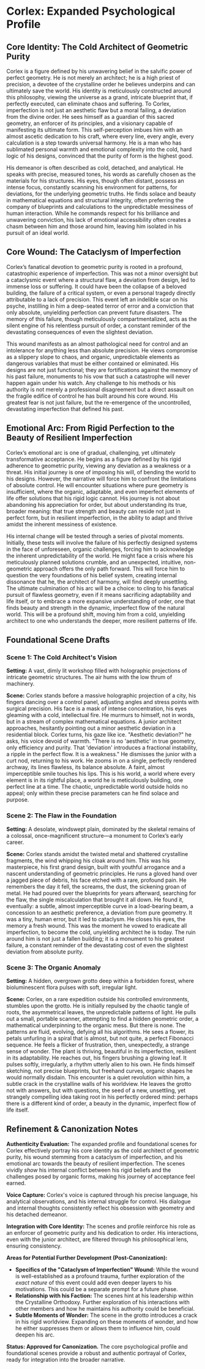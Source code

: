 # Corlex: Expanded Psychological Profile

## Core Identity: The Cold Architect of Geometric Purity

Corlex is a figure defined by his unwavering belief in the salvific power of perfect geometry. He is not merely an architect; he is a high priest of precision, a devotee of the crystalline order he believes underpins and can ultimately save the world. His identity is meticulously constructed around this philosophy, viewing the universe as a grand, intricate blueprint that, if perfectly executed, can eliminate chaos and suffering. To Corlex, imperfection is not just an aesthetic flaw but a moral failing, a deviation from the divine order. He sees himself as a guardian of this sacred geometry, an enforcer of its principles, and a visionary capable of manifesting its ultimate form. This self-perception imbues him with an almost ascetic dedication to his craft, where every line, every angle, every calculation is a step towards universal harmony. He is a man who has sublimated personal warmth and emotional complexity into the cold, hard logic of his designs, convinced that the purity of form is the highest good.

His demeanor is often described as cold, detached, and analytical. He speaks with precise, measured tones, his words as carefully chosen as the materials for his structures. His eyes, though often distant, possess an intense focus, constantly scanning his environment for patterns, for deviations, for the underlying geometric truths. He finds solace and beauty in mathematical equations and structural integrity, often preferring the company of blueprints and calculations to the unpredictable messiness of human interaction. While he commands respect for his brilliance and unwavering conviction, his lack of emotional accessibility often creates a chasm between him and those around him, leaving him isolated in his pursuit of an ideal world.

## Core Wound: The Cataclysm of Imperfection

Corlex’s fanatical devotion to geometric purity is rooted in a profound, catastrophic experience of imperfection. This was not a minor oversight but a cataclysmic event where a structural flaw, a deviation from design, led to immense loss or suffering. It could have been the collapse of a beloved building, the failure of a critical system, or even a personal tragedy directly attributable to a lack of precision. This event left an indelible scar on his psyche, instilling in him a deep-seated terror of error and a conviction that only absolute, unyielding perfection can prevent future disasters. The memory of this failure, though meticulously compartmentalized, acts as the silent engine of his relentless pursuit of order, a constant reminder of the devastating consequences of even the slightest deviation.

This wound manifests as an almost pathological need for control and an intolerance for anything less than absolute precision. He views compromise as a slippery slope to chaos, and organic, unpredictable elements as dangerous variables that must be either contained or eliminated. His designs are not just functional; they are fortifications against the memory of his past failure, monuments to his vow that such a catastrophe will never happen again under his watch. Any challenge to his methods or his authority is not merely a professional disagreement but a direct assault on the fragile edifice of control he has built around his core wound. His greatest fear is not just failure, but the re-emergence of the uncontrolled, devastating imperfection that defined his past.

## Emotional Arc: From Rigid Perfection to the Beauty of Resilient Imperfection

Corlex’s emotional arc is one of gradual, challenging, yet ultimately transformative acceptance. He begins as a figure defined by his rigid adherence to geometric purity, viewing any deviation as a weakness or a threat. His initial journey is one of imposing his will, of bending the world to his designs. However, the narrative will force him to confront the limitations of absolute control. He will encounter situations where pure geometry is insufficient, where the organic, adaptable, and even imperfect elements of life offer solutions that his rigid logic cannot. His journey is not about abandoning his appreciation for order, but about understanding its true, broader meaning: that true strength and beauty can reside not just in perfect form, but in resilient imperfection, in the ability to adapt and thrive amidst the inherent messiness of existence.

His internal change will be tested through a series of pivotal moments. Initially, these tests will involve the failure of his perfectly designed systems in the face of unforeseen, organic challenges, forcing him to acknowledge the inherent unpredictability of the world. He might face a crisis where his meticulously planned solutions crumble, and an unexpected, intuitive, non-geometric approach offers the only path forward. This will force him to question the very foundations of his belief system, creating internal dissonance that he, the architect of harmony, will find deeply unsettling. The ultimate culmination of his arc will be a choice: to cling to his fanatical pursuit of flawless geometry, even if it means sacrificing adaptability and life itself, or to embrace a more expansive understanding of order, one that finds beauty and strength in the dynamic, imperfect flow of the natural world. This will be a profound shift, moving him from a cold, unyielding architect to one who understands the deeper, more resilient patterns of life.




## Foundational Scene Drafts

### Scene 1: The Cold Architect's Vision

**Setting:** A vast, dimly lit workshop filled with holographic projections of intricate geometric structures. The air hums with the low thrum of machinery.

**Scene:** Corlex stands before a massive holographic projection of a city, his fingers dancing over a control panel, adjusting angles and stress points with surgical precision. His face is a mask of intense concentration, his eyes gleaming with a cold, intellectual fire. He murmurs to himself, not in words, but in a stream of complex mathematical equations. A junior architect approaches, hesitantly pointing out a minor aesthetic deviation in a residential block. Corlex turns, his gaze like ice. "Aesthetic deviation?" he asks, his voice devoid of warmth. "There is no 'aesthetic' in true geometry, only efficiency and purity. That 'deviation' introduces a fractional instability, a ripple in the perfect flow. It is a weakness." He dismisses the junior with a curt nod, returning to his work. He zooms in on a single, perfectly rendered archway, its lines flawless, its balance absolute. A faint, almost imperceptible smile touches his lips. This is his world, a world where every element is in its rightful place, a world he is meticulously building, one perfect line at a time. The chaotic, unpredictable world outside holds no appeal; only within these precise parameters can he find solace and purpose.

### Scene 2: The Flaw in the Foundation

**Setting:** A desolate, windswept plain, dominated by the skeletal remains of a colossal, once-magnificent structure—a monument to Corlex’s early career.

**Scene:** Corlex stands amidst the twisted metal and shattered crystalline fragments, the wind whipping his cloak around him. This was his masterpiece, his first grand design, built with youthful arrogance and a nascent understanding of geometric principles. He runs a gloved hand over a jagged piece of debris, his face etched with a rare, profound pain. He remembers the day it fell, the screams, the dust, the sickening groan of metal. He had poured over the blueprints for years afterward, searching for the flaw, the single miscalculation that brought it all down. He found it, eventually: a subtle, almost imperceptible curve in a load-bearing beam, a concession to an aesthetic preference, a deviation from pure geometry. It was a tiny, human error, but it led to cataclysm. He closes his eyes, the memory a fresh wound. This was the moment he vowed to eradicate all imperfection, to become the cold, unyielding architect he is today. The ruin around him is not just a fallen building; it is a monument to his greatest failure, a constant reminder of the devastating cost of even the slightest deviation from absolute purity.

### Scene 3: The Organic Anomaly

**Setting:** A hidden, overgrown grotto deep within a forbidden forest, where bioluminescent flora pulses with soft, irregular light.

**Scene:** Corlex, on a rare expedition outside his controlled environments, stumbles upon the grotto. He is initially repulsed by the chaotic tangle of roots, the asymmetrical leaves, the unpredictable patterns of light. He pulls out a small, portable scanner, attempting to find a hidden geometric order, a mathematical underpinning to the organic mess. But there is none. The patterns are fluid, evolving, defying all his algorithms. He sees a flower, its petals unfurling in a spiral that is almost, but not quite, a perfect Fibonacci sequence. He feels a flicker of frustration, then, unexpectedly, a strange sense of wonder. The plant is thriving, beautiful in its imperfection, resilient in its adaptability. He reaches out, his fingers brushing a glowing leaf. It pulses softly, irregularly, a rhythm utterly alien to his own. He finds himself sketching, not precise blueprints, but freehand curves, organic shapes he would normally disdain. This encounter is a quiet revolution within him, a subtle crack in the crystalline walls of his worldview. He leaves the grotto not with answers, but with questions, the seed of a new, unsettling, yet strangely compelling idea taking root in his perfectly ordered mind: perhaps there is a different kind of order, a beauty in the dynamic, imperfect flow of life itself.





## Refinement & Canonization Notes

**Authenticity Evaluation:** The expanded profile and foundational scenes for Corlex effectively portray his core identity as the cold architect of geometric purity, his wound stemming from a cataclysm of imperfection, and his emotional arc towards the beauty of resilient imperfection. The scenes vividly *show* his internal conflict between his rigid beliefs and the challenges posed by organic forms, making his journey of acceptance feel earned.

**Voice Capture:** Corlex's voice is captured through his precise language, his analytical observations, and his internal struggle for control. His dialogue and internal thoughts consistently reflect his obsession with geometry and his detached demeanor.

**Integration with Core Identity:** The scenes and profile reinforce his role as an enforcer of geometric purity and his dedication to order. His interactions, even with the junior architect, are filtered through his philosophical lens, ensuring consistency.

**Areas for Potential Further Development (Post-Canonization):**
*   **Specifics of the "Cataclysm of Imperfection" Wound:** While the wound is well-established as a profound trauma, further exploration of the *exact nature* of this event could add even deeper layers to his motivations. This could be a separate prompt for a future phase.
*   **Relationship with his Faction:** The scenes hint at his leadership within the Crystalline Orthodoxy. Further exploration of his interactions with other members and how he maintains his authority could be beneficial.
*   **Subtle Moments of Wonder:** The scene in the grotto introduces a crack in his rigid worldview. Expanding on these moments of wonder, and how he either suppresses them or allows them to influence him, could deepen his arc.

**Status: Approved for Canonization.** The core psychological profile and foundational scenes provide a robust and authentic portrayal of Corlex, ready for integration into the broader narrative.


